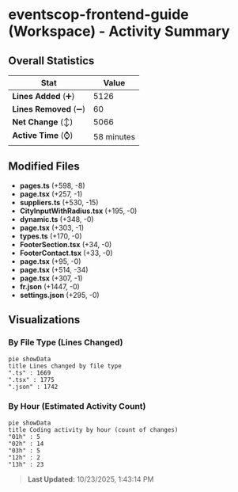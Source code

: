 # eventscop-frontend-guide (Workspace) - Activity Summary 

## Overall Statistics

| Stat                   | Value                                                             |
| ---------------------- | ----------------------------------------------------------------- |
| **Lines Added** (➕)   | 5126                                          |
| **Lines Removed** (➖) | 60                                        |
| **Net Change** (↕)    | 5066                |
| **Active Time** (⌚)   | 58 minutes |


## Modified Files
- **pages.ts** (+598, -8)
- **page.tsx** (+257, -1)
- **suppliers.ts** (+530, -15)
- **CityInputWithRadius.tsx** (+195, -0)
- **dynamic.ts** (+348, -0)
- **page.tsx** (+303, -1)
- **types.ts** (+170, -0)
- **FooterSection.tsx** (+34, -0)
- **FooterContact.tsx** (+33, -0)
- **page.tsx** (+95, -0)
- **page.tsx** (+514, -34)
- **page.tsx** (+307, -1)
- **fr.json** (+1447, -0)
- **settings.json** (+295, -0)

## Visualizations

### By File Type (Lines Changed)

```mermaid
pie showData
title Lines changed by file type
".ts" : 1669
".tsx" : 1775
".json" : 1742
```

### By Hour (Estimated Activity Count)

```mermaid
pie showData
title Coding activity by hour (count of changes)
"01h" : 5
"02h" : 14
"03h" : 5
"12h" : 2
"13h" : 23
```


> **Last Updated:** 10/23/2025, 1:43:14 PM